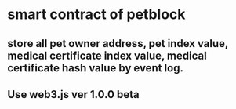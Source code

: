 # smart contract of petblock

## store all pet owner address, pet index value, medical certificate index value, medical certificate hash value by event log.

## Use web3.js ver 1.0.0 beta
